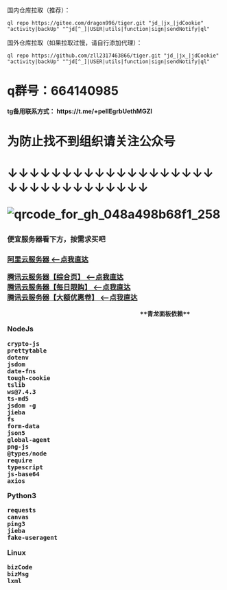 国内仓库拉取（推荐）：


```
ql repo https://gitee.com/dragon996/tiger.git "jd_|jx_|jdCookie" "activity|backUp" "^jd[^_]|USER|utils|function|sign|sendNotify|ql"

```

国外仓库拉取（如果拉取过慢，请自行添加代理）：

```
ql repo https://github.com/zll2317463866/tiger.git "jd_|jx_|jdCookie" "activity|backUp" "^jd[^_]|USER|utils|function|sign|sendNotify|ql"
```





<h1>q群号：664140985</h1>
<B>tg备用联系方式：
https://t.me/+pellEgrbUethMGZl</B> 


<h1>为防止找不到组织请关注公众号<h1/>

↓↓↓↓↓↓↓↓↓↓↓↓↓↓↓↓↓↓↓↓↓↓↓↓↓↓↓↓↓↓↓↓

![qrcode_for_gh_048a498b68f1_258](https://user-images.githubusercontent.com/83000809/127257735-e6032090-d04c-413d-8094-22ab36b3caa1.jpg)

<h3>便宜服务器看下方，按需求买吧<h3/>

<a href = "https://www.aliyun.com/activity/daily/bestoffer?userCode=sdnzf2bx">阿里云服务器 <--点我直达</a>
  
<a href = "https://curl.qcloud.com/NmTXySQZ">腾讯云服务器【综合页】 <--点我直达</a><br/>
<a href = "https://curl.qcloud.com/cBNPXPYP">腾讯云服务器【每日限购】 <--点我直达</a><br/>
<a href = "https://curl.qcloud.com/xLhI9Yhc">腾讯云服务器【大额优惠卷】 <--点我直达</a>
  
                                         **青龙面板依赖** 
NodeJs

```
crypto-js
prettytable
dotenv
jsdom
date-fns
tough-cookie
tslib
ws@7.4.3
ts-md5
jsdom -g
jieba
fs
form-data
json5
global-agent
png-js
@types/node
require
typescript
js-base64
axios
```

Python3

```
requests
canvas
ping3
jieba
fake-useragent
```

Linux

```
bizCode
bizMsg
lxml
```







